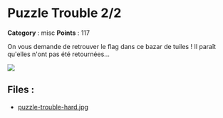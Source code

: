 # Puzzle Trouble 2/2

**Category** : misc
**Points** : 117

On vous demande de retrouver le flag dans ce bazar de tuiles !
Il paraît qu'elles n'ont pas été retournées...

![](/files/98e7860e405afd985a2dea7e456e09f4/puzzle-trouble-meme.jpg)


## Files : 
 - [puzzle-trouble-hard.jpg](./puzzle-trouble-hard.jpg)


